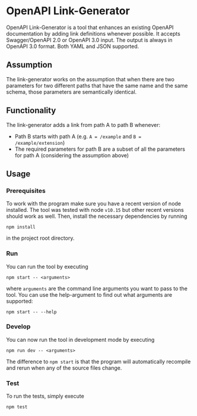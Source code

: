 # OpenAPI Link-Generator

OpenAPI Link-Generator is a tool that enhances an existing OpenAPI documentation by adding link definitions whenever possible.
It accepts Swagger/OpenAPI 2.0 or OpenAPI 3.0 input.
The output is always in OpenAPI 3.0 format.
Both YAML and JSON supported.

## Assumption

The link-generator works on the assumption that when there are two parameters for two different paths that have the same name and the same schema, those parameters are semantically identical.

## Functionality

The link-generator adds a link from path A to path B whenever:

- Path B starts with path A (e.g. `A = /example` and `B = /example/extension`)
- The required parameters for path B are a subset of all the parameters for path A (considering the assumption above)

## Usage

### Prerequisites

To work with the program make sure you have a recent version of node installed.
The tool was tested with node `v10.15` but other recent versions should work as well.
Then, install the necessary dependencies by running

```
npm install
```

in the project root directory.

### Run

You can run the tool by executing

```
npm start -- <arguments>
```

where `arguments` are the command line arguments you want to pass to the tool.
You can use the help-argument to find out what arguments are supported:

```
npm start -- --help
```

### Develop

You can now run the tool in development mode by executing

```
npm run dev -- <arguments>
```

The difference to `npm start` is that the program will automatically recompile and rerun when any of the source files change.

### Test

To run the tests, simply execute

```
npm test
```
